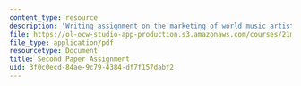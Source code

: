 ```yaml
---
content_type: resource
description: 'Writing assignment on the marketing of world music artists. '
file: https://ol-ocw-studio-app-production.s3.amazonaws.com/courses/21m-294-popular-musics-of-the-world-spring-2005/3f0c0ecd84ae9c794384df7f157dabf2_paper2.pdf
file_type: application/pdf
resourcetype: Document
title: Second Paper Assignment
uid: 3f0c0ecd-84ae-9c79-4384-df7f157dabf2
---
```

